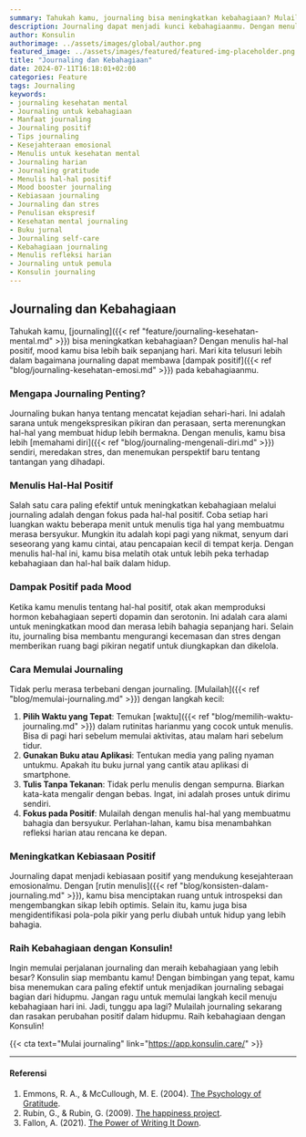 ```yaml
---
summary: Tahukah kamu, journaling bisa meningkatkan kebahagiaan? Mulailah menulis hal-hal positif setiap hari dan raih kebahagiaan dengan Konsulin!
description: Journaling dapat menjadi kunci kebahagiaanmu. Dengan menulis hal-hal positif setiap hari, kamu bisa meningkatkan mood dan kesejahteraan emosional. Journaling membantu meredakan stres, meningkatkan pemahaman diri, dan melatih otak untuk lebih peka terhadap kebahagiaan. Tidak perlu waktu lama atau kemampuan menulis yang hebat; cukup luangkan beberapa menit setiap hari untuk mencatat hal-hal yang membuatmu bersyukur. Konsulin siap membantu kamu memulai kebiasaan positif ini. Jangan ragu untuk mencoba dan rasakan perubahan positif dalam hidupmu. Raih kebahagiaan dengan Konsulin!
author: Konsulin
authorimage: ../assets/images/global/author.png
featured_image: ../assets/images/featured/featured-img-placeholder.png
title: "Journaling dan Kebahagiaan"
date: 2024-07-11T16:18:01+02:00
categories: Feature
tags: Journaling
keywords:
- journaling kesehatan mental
- Journaling untuk kebahagiaan
- Manfaat journaling
- Journaling positif
- Tips journaling
- Kesejahteraan emosional
- Menulis untuk kesehatan mental
- Journaling harian
- Journaling gratitude
- Menulis hal-hal positif
- Mood booster journaling
- Kebiasaan journaling
- Journaling dan stres
- Penulisan ekspresif
- Kesehatan mental journaling
- Buku jurnal
- Journaling self-care
- Kebahagiaan journaling
- Menulis refleksi harian
- Journaling untuk pemula
- Konsulin journaling
---
```


## Journaling dan Kebahagiaan

Tahukah kamu, [journaling]({{< ref "feature/journaling-kesehatan-mental.md" >}}) bisa meningkatkan kebahagiaan? Dengan menulis hal-hal positif, mood kamu bisa lebih baik sepanjang hari. Mari kita telusuri lebih dalam bagaimana journaling dapat membawa [dampak positif]({{< ref "blog/journaling-kesehatan-emosi.md" >}}) pada kebahagiaanmu.

### Mengapa Journaling Penting?

Journaling bukan hanya tentang mencatat kejadian sehari-hari. Ini adalah sarana untuk mengekspresikan pikiran dan perasaan, serta merenungkan hal-hal yang membuat hidup lebih bermakna. Dengan menulis, kamu bisa lebih [memahami diri]({{< ref "blog/journaling-mengenali-diri.md" >}}) sendiri, meredakan stres, dan menemukan perspektif baru tentang tantangan yang dihadapi.

### Menulis Hal-Hal Positif

Salah satu cara paling efektif untuk meningkatkan kebahagiaan melalui journaling adalah dengan fokus pada hal-hal positif. Coba setiap hari luangkan waktu beberapa menit untuk menulis tiga hal yang membuatmu merasa bersyukur. Mungkin itu adalah kopi pagi yang nikmat, senyum dari seseorang yang kamu cintai, atau pencapaian kecil di tempat kerja. Dengan menulis hal-hal ini, kamu bisa melatih otak untuk lebih peka terhadap kebahagiaan dan hal-hal baik dalam hidup.

### Dampak Positif pada Mood

Ketika kamu menulis tentang hal-hal positif, otak akan memproduksi hormon kebahagiaan seperti dopamin dan serotonin. Ini adalah cara alami untuk meningkatkan mood dan merasa lebih bahagia sepanjang hari. Selain itu, journaling bisa membantu mengurangi kecemasan dan stres dengan memberikan ruang bagi pikiran negatif untuk diungkapkan dan dikelola.

### Cara Memulai Journaling

Tidak perlu merasa terbebani dengan journaling. [Mulailah]({{< ref "blog/memulai-journaling.md" >}}) dengan langkah kecil:
1. **Pilih Waktu yang Tepat**: Temukan [waktu]({{< ref "blog/memilih-waktu-journaling.md" >}}) dalam rutinitas harianmu yang cocok untuk menulis. Bisa di pagi hari sebelum memulai aktivitas, atau malam hari sebelum tidur.
2. **Gunakan Buku atau Aplikasi**: Tentukan media yang paling nyaman untukmu. Apakah itu buku jurnal yang cantik atau aplikasi di smartphone.
3. **Tulis Tanpa Tekanan**: Tidak perlu menulis dengan sempurna. Biarkan kata-kata mengalir dengan bebas. Ingat, ini adalah proses untuk dirimu sendiri.
4. **Fokus pada Positif**: Mulailah dengan menulis hal-hal yang membuatmu bahagia dan bersyukur. Perlahan-lahan, kamu bisa menambahkan refleksi harian atau rencana ke depan.

### Meningkatkan Kebiasaan Positif

Journaling dapat menjadi kebiasaan positif yang mendukung kesejahteraan emosionalmu. Dengan [rutin menulis]({{< ref "blog/konsisten-dalam-journaling.md" >}}), kamu bisa menciptakan ruang untuk introspeksi dan mengembangkan sikap lebih optimis. Selain itu, kamu juga bisa mengidentifikasi pola-pola pikir yang perlu diubah untuk hidup yang lebih bahagia.

### Raih Kebahagiaan dengan Konsulin!

Ingin memulai perjalanan journaling dan meraih kebahagiaan yang lebih besar? Konsulin siap membantu kamu! Dengan bimbingan yang tepat, kamu bisa menemukan cara paling efektif untuk menjadikan journaling sebagai bagian dari hidupmu. Jangan ragu untuk memulai langkah kecil menuju kebahagiaan hari ini. Jadi, tunggu apa lagi? Mulailah journaling sekarang dan rasakan perubahan positif dalam hidupmu. Raih kebahagiaan dengan Konsulin!

{{< cta text="Mulai journaling" link="https://app.konsulin.care/" >}}

---

#### Referensi

1. Emmons, R. A., & McCullough, M. E. (2004). [The Psychology of Gratitude](https://academic.oup.com/book/27614?login=false).
1. Rubin, G., & Rubin, G. (2009). [The happiness project](https://gretchenrubin.com/books/the-happiness-project/).
1. Fallon, A. (2021). [The Power of Writing It Down](https://thepowerofwritingitdown.com/).
